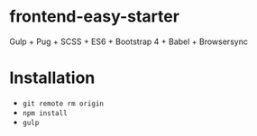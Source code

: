 # frontend-easy-starter
Gulp + Pug + SCSS + ES6 + Bootstrap 4 + Babel + Browsersync

# Installation
- `git remote rm origin`
- `npm install`
- `gulp`
